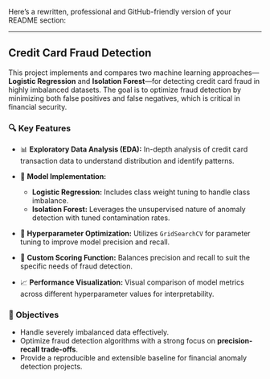 Here’s a rewritten, professional and GitHub-friendly version of your README section:

---

## Credit Card Fraud Detection

This project implements and compares two machine learning approaches—**Logistic Regression** and **Isolation Forest**—for detecting credit card fraud in highly imbalanced datasets. The goal is to optimize fraud detection by minimizing both false positives and false negatives, which is critical in financial security.

### 🔍 Key Features

* 📊 **Exploratory Data Analysis (EDA):** In-depth analysis of credit card transaction data to understand distribution and identify patterns.
* 🤖 **Model Implementation:**

  * **Logistic Regression:** Includes class weight tuning to handle class imbalance.
  * **Isolation Forest:** Leverages the unsupervised nature of anomaly detection with tuned contamination rates.
* 🔧 **Hyperparameter Optimization:** Utilizes `GridSearchCV` for parameter tuning to improve model precision and recall.
* 🧮 **Custom Scoring Function:** Balances precision and recall to suit the specific needs of fraud detection.
* 📈 **Performance Visualization:** Visual comparison of model metrics across different hyperparameter values for interpretability.

### 🚀 Objectives

* Handle severely imbalanced data effectively.
* Optimize fraud detection algorithms with a strong focus on **precision-recall trade-offs**.
* Provide a reproducible and extensible baseline for financial anomaly detection projects.

